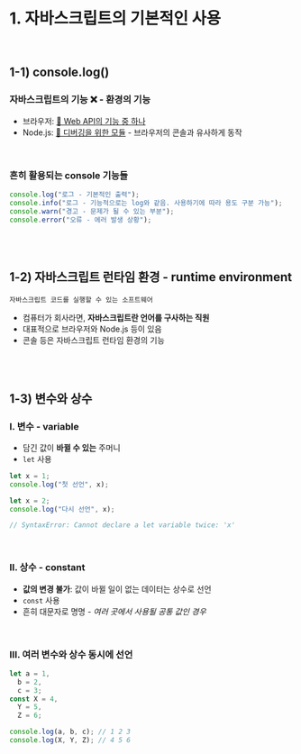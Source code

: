 # 1. 자바스크립트의 기본적인 사용

<br>

## **1-1) console.log()**


### **자바스크립트의 기능 ❌ - 환경의 기능**

- 브라우저: [🔗 Web API의 기능 중 하나](https://developer.mozilla.org/en-US/docs/Web/API/console)
- Node.js: [🔗 디버깅을 위한 모듈](https://nodejs.org/api/console.html) - 브라우저의 콘솔과 유사하게 동작

<br>

### **흔히 활용되는 console 기능들**

```javascript
console.log("로그 - 기본적인 출력");
console.info("로그 - 기능적으로는 log와 같음. 사용하기에 따라 용도 구분 가능");
console.warn("경고 - 문제가 될 수 있는 부분");
console.error("오류 - 에러 발생 상황");
```

<br><br>

## **1-2) 자바스크립트 런타임 환경 - runtime environment**

`자바스크립트 코드를 실행할 수 있는 소프트웨어`

- 컴퓨터가 회사라면, **자바스크립트란 언어를 구사하는 직원**
- 대표적으로 브라우저와 Node.js 등이 있음
- 콘솔 등은 자바스크립트 런타임 환경의 기능

<br><br>

## **1-3) 변수와 상수**

### **Ⅰ. 변수 - variable**

- 담긴 값이 **바뀔 수 있는** 주머니
- `let` 사용

```javascript
let x = 1;
console.log("첫 선언", x);

let x = 2;
console.log("다시 선언", x);

// SyntaxError: Cannot declare a let variable twice: 'x'
```

<br>

### **Ⅱ. 상수 - constant**

- **값의 변경 불가**: 값이 바뀔 일이 없는 데이터는 상수로 선언
- `const` 사용
- 흔히 대문자로 명명 - *여러 곳에서 사용될 공통 값인 경우*

<br>

### **Ⅲ. 여러 변수와 상수 동시에 선언**

```javascript
let a = 1,
  b = 2,
  c = 3;
const X = 4,
  Y = 5,
  Z = 6;

console.log(a, b, c); // 1 2 3
console.log(X, Y, Z); // 4 5 6
```
